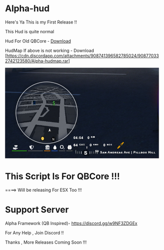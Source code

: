 # Alpha-hud

Here's Ya This is my First Release !! 

This Hud is quite normal 

Hud For Old QBCore - <a href="https://cdn.discordapp.com/attachments/908937570577174529/908950058886647808/Alpha-hud.rar">Download</a> 




HudMap If above is not working - Download [https://cdn.discordapp.com/attachments/908741396582785024/908770332742123580/Alpha-hudmap.rar]

![](Alpha-hud/html/preview.png)

# This Script Is For QBCore !!!

====> Will be releasing For ESX Too !!!


# Support Server
Alpha Framework (QB Inspired)- https://discord.gg/w9NF3ZDGEx 

For Any Help , Join Discord !!


Thanks , More Releases Coming Soon !!!
